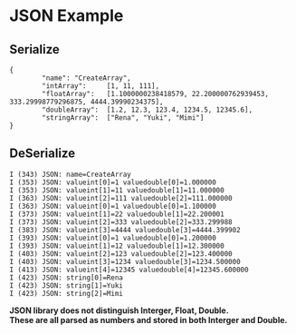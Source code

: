 # JSON Example

## Serialize
```
{
        "name": "CreateArray",
        "intArray":     [1, 11, 111],
        "floatArray":   [1.1000000238418579, 22.200000762939453, 333.29998779296875, 4444.39990234375],
        "doubleArray":  [1.2, 12.3, 123.4, 1234.5, 12345.6],
        "stringArray":  ["Rena", "Yuki", "Mimi"]
}
```

## DeSerialize
```
I (343) JSON: name=CreateArray
I (353) JSON: valueint[0]=1 valuedouble[0]=1.000000
I (353) JSON: valueint[1]=11 valuedouble[1]=11.000000
I (363) JSON: valueint[2]=111 valuedouble[2]=111.000000
I (363) JSON: valueint[0]=1 valuedouble[0]=1.100000
I (373) JSON: valueint[1]=22 valuedouble[1]=22.200001
I (373) JSON: valueint[2]=333 valuedouble[2]=333.299988
I (383) JSON: valueint[3]=4444 valuedouble[3]=4444.399902
I (393) JSON: valueint[0]=1 valuedouble[0]=1.200000
I (393) JSON: valueint[1]=12 valuedouble[1]=12.300000
I (403) JSON: valueint[2]=123 valuedouble[2]=123.400000
I (403) JSON: valueint[3]=1234 valuedouble[3]=1234.500000
I (413) JSON: valueint[4]=12345 valuedouble[4]=12345.600000
I (423) JSON: string[0]=Rena
I (423) JSON: string[1]=Yuki
I (423) JSON: string[2]=Mimi
```

__JSON library does not distinguish Interger, Float, Double.__   
__These are all parsed as numbers and stored in both Interger and Double.__
